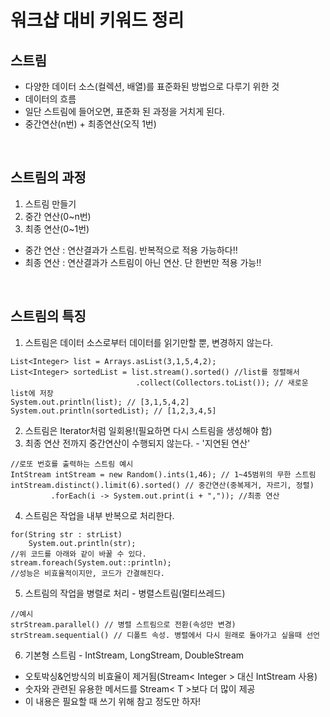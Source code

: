 # 워크샵 대비 키워드 정리
## 스트림
- 다양한 데이터 소스(컬렉션, 배열)를 표준화된 방법으로 다루기 위한 것
- 데이터의 흐름
- 일단 스트림에 들어오면, 표준화 된 과정을 거치게 된다.
- 중간연산(n번) + 최종연산(오직 1번)
<br>

## 스트림의 과정
1. 스트림 만들기
2. 중간 연산(0~n번)
3. 최종 연산(0~1번)
- 중간 연산 : 연산결과가 스트림. 반복적으로 적용 가능하다!!
- 최종 연산 : 연산결과가 스트림이 아닌 연산. 단 한번만 적용 가능!!
<br>

## 스트림의 특징
1. 스트림은 데이터 소스로부터 데이터를 읽기만할 뿐, 변경하지 않는다.
```
List<Integer> list = Arrays.asList(3,1,5,4,2);
List<Integer> sortedList = list.stream().sorted() //list를 정렬해서
                            .collect(Collectors.toList()); // 새로운 list에 저장
System.out.println(list); // [3,1,5,4,2]
System.out.println(sortedList); // [1,2,3,4,5]
```

2. 스트림은 Iterator처럼 일회용!(필요하면 다시 스트림을 생성해야 함)
3. 최종 연산 전까지 중간연산이 수행되지 않는다. - '지연된 연산'
```
//로또 번호를 출력하는 스트림 예시
IntStream intStream = new Random().ints(1,46); // 1~45범위의 무한 스트림
intStream.distinct().limit(6).sorted() // 중간연산(중복제거, 자르기, 정렬)
         .forEach(i -> System.out.print(i + ",")); //최종 연산
```
4. 스트림은 작업을 내부 반복으로 처리한다.
```
for(String str : strList)
    System.out.println(str);
//위 코드를 아래와 같이 바꿀 수 있다.
stream.foreach(System.out::println);
//성능은 비효율적이지만, 코드가 간결해진다.
```
5. 스트림의 작업을 병렬로 처리 - 병렬스트림(멀티쓰레드)
```
//예시
strStream.parallel() // 병렬 스트림으로 전환(속성만 변경)
strStream.sequential() // 디폴트 속성. 병렬에서 다시 원래로 돌아가고 싶을때 선언
```
6. 기본형 스트림 - IntStream, LongStream, DoubleStream
- 오토박싱&언방식의 비효율이 제거됨(Stream< Integer > 대신 IntStream 사용)
- 숫자와 관련된 유용한 메서드를 Stream< T >보다 더 많이 제공
- 이 내용은 필요할 때 쓰기 위해 참고 정도만 하자!